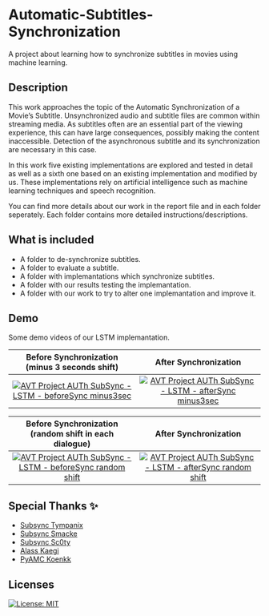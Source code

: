 # Automatic-Subtitles-Synchronization

A project about learning how to synchronize subtitles in movies using machine learning.

## Description
This work approaches the topic of the Automatic Synchronization of a Movie’s Subtitle. Unsynchronized audio and subtitle files are common 
within streaming media. As subtitles often are an essential part of the viewing experience, this can have large consequences, possibly 
making the content inaccessible. Detection of the asynchronous subtitle and its synchronization are necessary in this case.

In this work five existing implementations are explored and tested in detail as well as a sixth one based on an existing implementation and 
modified by us. These implementations rely on artificial intelligence such as machine learning techniques and speech recognition.

You can find more details about our work in the report file and in each folder seperately. Each folder contains more detailed instructions/descriptions.

## What is included

- A folder to de-synchronize subtitles.
- A folder to evaluate a subtitle.
- A folder with implemantations which synchronize subtitles.
- A folder with our results testing the implemantation.
- A folder with our work to try to alter one implemantation and improve it.


## Demo 
Some demo videos of our LSTM implemantation.

Before Synchronization (minus 3 seconds shift) |  After Synchronization
:-------------------------:|:-------------------------:
[![AVT Project AUTh SubSync - LSTM - beforeSync minus3sec](https://img.youtube.com/vi/a8OTsI-eJug/0.jpg)](https://www.youtube.com/watch?v=a8OTsI-eJug "Before Synchronization Video - Click to Watch") | [![AVT Project AUTh SubSync - LSTM - afterSync minus3sec](https://img.youtube.com/vi/xZDPxIWOm6c/0.jpg)](https://www.youtube.com/watch?v=xZDPxIWOm6c "After Synchronization Video - Click to Watch")

Before Synchronization (random shift in each dialogue) |  After Synchronization
:-------------------------:|:-------------------------:
[![AVT Project AUTh SubSync - LSTM - beforeSync random shift](https://img.youtube.com/vi/9PJcPk_XylQ/0.jpg)](https://www.youtube.com/watch?v=9PJcPk_XylQ "Before Synchronization Video - Click to Watch")  | [![AVT Project AUTh SubSync - LSTM - afterSync random shift](https://img.youtube.com/vi/oK_NM49ybaA/0.jpg)](https://www.youtube.com/watch?v=oK_NM49ybaA "After Synchronization Video - Click to Watch")


## Special Thanks ✨

- [Subsync Tympanix](https://github.com/tympanix/subsync)	
- [Subsync Smacke](https://github.com/smacke/subsync) 	
- [Subsync Sc0ty](https://github.com/sc0ty/subsync)
- [Alass	Kaegi](https://github.com/kaegi/alass)
- [PyAMC Koenkk](https://github.com/imanousar/Automatic-Subtitles-Synchronization/tree/master/Implemantations/6.%20PyAMC)

## Licenses

[![License: MIT](https://img.shields.io/badge/License-MIT-blue.svg)](https://github.com/imanousar/Automatic-Subtitles-Synchronization/blob/master/LICENSE)
